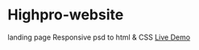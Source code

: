 # Highpro-website
landing page Responsive psd to html &amp; CSS
<a href="https://zeyadsayed1.github.io/Highpro-website/">Live Demo</a>
